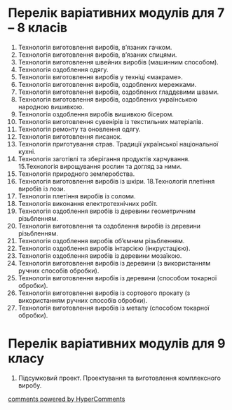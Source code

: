 <div id="hypercomments_widget" class="js-hypercomments-widget invisible"></div>

Перелік варіативних модулів для 7 – 8 класів
=============================================

1.	Технологія виготовлення виробів, в’язаних гачком.
2.	Технологія виготовлення виробів, в’язаних спицями.
3.	Технологія виготовлення швейних виробів (машинним способом).
4.	Технологія оздоблення одягу.
5.	Технологія виготовлення виробів у техніці «макраме».
6.	Технологія виготовлення виробів, оздоблених мережками.
7.	Технологія виготовлення виробів, оздоблених гладдєвими швами.
8.	Технологія виготовлення  виробів, оздоблених  українською народною вишивкою.
9.	Технологія оздоблення  виробів  вишивкою  бісером.
10.	Технологія виготовлення сувенірів із текстильних матеріалів.
11.	 Технологія ремонту та оновлення одягу.
12.	 Технологія виготовлення писанок.
13.	Технологія приготування страв. Традиції української національної кухні.
14.	Технологія заготівлі та зберігання продуктів харчування.
15.Технологія вирощування рослин та догляд за ними.
16. Технологія природного землеробства.
17. Технологія виготовлення виробів із шкіри.
18.Технологія плетіння виробів із лози.
19.	Технологія плетіння виробів із соломи.
20.	Технологія виконання електротехнічних робіт.
21.	Технологія оздоблення виробів із деревини геометричним різьбленням.
22.	Технологія виготовлення та  оздоблення виробів із деревини різьбленням.
23.	Технологія оздоблення виробів об’ємним різьбленням.
24.	Технологія оздоблення виробів інтарсією (інкрустацією).
25.	Технологія оздоблення виробів із деревини мозаїкою.
26.	Технологія виготовлення  виробів із деревини (з використанням ручних способів обробки).
27.	Технологія виготовлення виробів із деревини (способом токарної обробки).
28.	Технологія виготовлення виробів із сортового прокату (з використанням ручних способів обробки).
29.	Технологія виготовлення виробів із металу (способом токарної обробки). 

# Перелік варіативних модулів для 9 класу

1.	Підсумковий проект. Проектування та виготовлення комплексного виробу.


<div class="js-hypercomments-container">
<a href="http://hypercomments.com" class="hc-link" title="comments widget">comments powered by HyperComments</a>
</div>